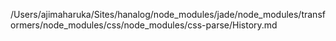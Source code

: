 /Users/ajimaharuka/Sites/hanalog/node_modules/jade/node_modules/transformers/node_modules/css/node_modules/css-parse/History.md